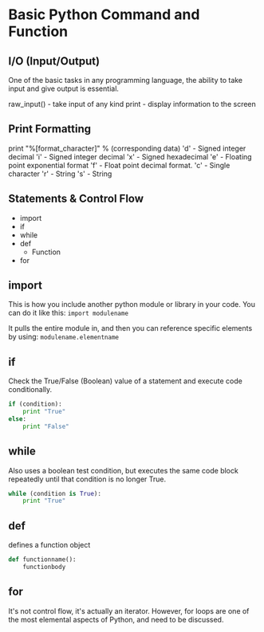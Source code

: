 # Basic Python Command and Function

## I/O (Input/Output)
One of the basic tasks in any programming language, the ability to take input and give output is essential.

raw_input() - take input of any kind
print - display information to the screen

## Print Formatting
print "%[format_character]" % (corresponding data)
'd' - Signed integer decimal
'i' - Signed integer decimal
'x' - Signed hexadecimal
'e' - Floating point exponential format
'f' - Float point decimal format.
'c' - Single character
'r' - String
's' - String

## Statements & Control Flow

- import
- if
- while
- def
	- Function
- for

## import
This is how you include another python module or library in your code. 
You can do it like this:
`import modulename`

It pulls the entire module in, and then you can reference specific elements by using:
`modulename.elementname` 

## if
Check the True/False (Boolean) value of a statement and execute code conditionally.
```python
if (condition):
	print "True"
else:
	print "False"
```

## while
Also uses a boolean test condition, but executes the same code block repeatedly until that condition is no longer True.
```python
while (condition is True):
	print "True"
```

## def
defines a function object
```python
def functionname():
	functionbody
```

## for
It's not control flow, it's actually an iterator. However, for loops are one of the most elemental aspects of Python, and need to be discussed.

<!--stackedit_data:
eyJoaXN0b3J5IjpbLTU0MzMyNTI1NCwyNzg4ODI0NDQsODc3Mj
I1MDY3LC0xMTc1MzgyNzM3LDEyMjc0NDE1NjQsLTk5MDQyMjQ1
NCwzMDQ3ODg1MzJdfQ==
-->